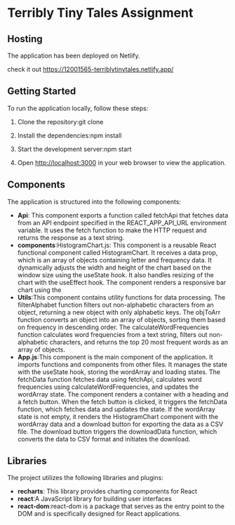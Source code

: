 # Terribly Tiny Tales Assignment

## Hosting

The application has been deployed on Netlify. 

check it out https://12001565-terriblytinytales.netlify.app/

## Getting Started

To run the application locally, follow these steps:

1. Clone the repository:git clone 

2. Install the dependencies:npm install

3. Start the development server:npm start

4. Open [http://localhost:3000](http://localhost:3000) in your web browser to view the application.

## Components

The application is structured into the following components:

- **Api**: This component exports a function called fetchApi that fetches data from an API endpoint specified in the REACT_APP_API_URL environment variable. It uses the fetch function to make the HTTP request and returns the response as a text string.
- **components**:HistogramChart.js: This component is a reusable React functional component called HistogramChart. It receives a data prop, which is an array of objects containing letter and frequency data. It dynamically adjusts the width and height of the chart based on the window size using the useState hook. It also handles resizing of the chart with the useEffect hook. The component renders a responsive bar chart using the 
- **Utils**:This component contains utility functions for data processing. The filterAlphabet function filters out non-alphabetic characters from an object, returning a new object with only alphabetic keys. The objToArr function converts an object into an array of objects, sorting them based on frequency in descending order. The calculateWordFrequencies function calculates word frequencies from a text string, filters out non-alphabetic characters, and returns the top 20 most frequent words as an array of objects.
- **App.js**:This component is the main component of the application. It imports functions and components from other files. It manages the state with the useState hook, storing the wordArray and loading states. The fetchData function fetches data using fetchApi, calculates word frequencies using calculateWordFrequencies, and updates the wordArray state. The component renders a container with a heading and a fetch button. When the fetch button is clicked, it triggers the fetchData function, which fetches data and updates the state. If the wordArray state is not empty, it renders the HistogramChart component with the wordArray data and a download button for exporting the data as a CSV file. The download button triggers the downloadData function, which converts the data to CSV format and initiates the download.

## Libraries 

The project utilizes the following libraries and plugins:

- **recharts**: This library provides charting components for React
- **react**:A JavaScript library for building user interfaces
- **react-dom**:react-dom is a package that serves as the entry point to the DOM and is specifically designed for React applications. 

 


